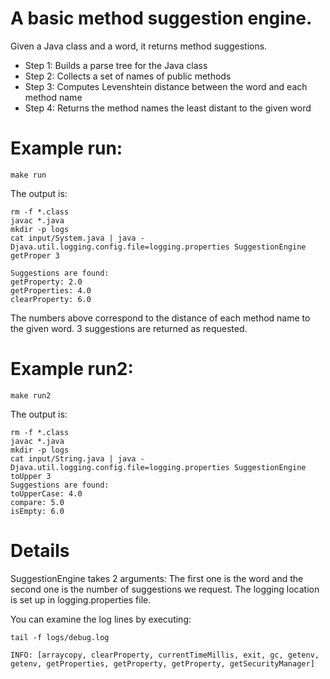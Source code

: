 # A basic method suggestion engine. 

Given a Java class and a word, it returns method suggestions.

- Step 1: Builds a parse tree for the Java class
- Step 2: Collects a set of names of public methods
- Step 3: Computes Levenshtein distance between the word and each method name
- Step 4: Returns the method names the least distant to the given word


# Example run:

```
make run
```

The output is:

```
rm -f *.class
javac *.java
mkdir -p logs
cat input/System.java | java -Djava.util.logging.config.file=logging.properties SuggestionEngine getProper 3

Suggestions are found:
getProperty: 2.0
getProperties: 4.0
clearProperty: 6.0
```

The numbers above correspond to the distance of each method name to the given word. 3 suggestions are returned as requested.


# Example run2:

```
make run2
```

The output is:

```
rm -f *.class
javac *.java
mkdir -p logs
cat input/String.java | java -Djava.util.logging.config.file=logging.properties SuggestionEngine toUpper 3
Suggestions are found:
toUpperCase: 4.0
compare: 5.0
isEmpty: 6.0
```

# Details
SuggestionEngine takes 2 arguments: The first one is the word and the second one is the number of suggestions we request.
The logging location is set up in logging.properties file.

You can examine the log lines by executing:

```
tail -f logs/debug.log

INFO: [arraycopy, clearProperty, currentTimeMillis, exit, gc, getenv, getenv, getProperties, getProperty, getProperty, getSecurityManager]
```
